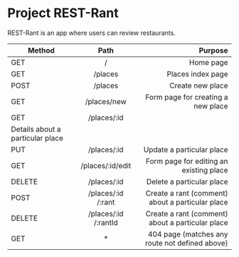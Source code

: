 # Project REST-Rant

REST-Rant is an app where users can review restaurants.

| Method        | Path       | Purpose |
| ------------- |:-------------:| -----:|
| GET    |    /       |   Home page |
| GET    | /places    |   Places index page|
| POST   | /places  |   Create new place |
| GET    | /places/new     |   Form page for creating a new place |
| GET    | /places/:id   |   	
Details about a particular place |
| PUT    | /places/:id      |   Update a particular place |
| GET    | /places/:id/edit      |   Form page for editing an existing place|
| DELETE | /places/:id      |   Delete a particular place |
| POST   | /places/:id /:rant     |   Create a rant (comment) about a particular place |
| DELETE | /places/:id /:rantId      |   Create a rant (comment) about a particular place |
| GET    |   *     |   404 page (matches any route not defined above) |

